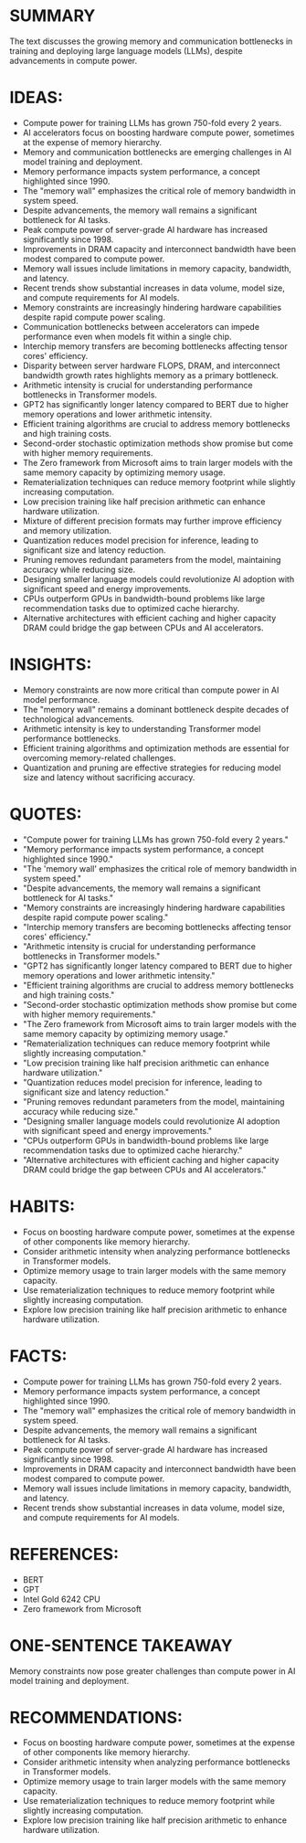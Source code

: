 # SUMMARY
The text discusses the growing memory and communication bottlenecks in training and deploying large language models (LLMs), despite advancements in compute power.

# IDEAS:
- Compute power for training LLMs has grown 750-fold every 2 years.
- AI accelerators focus on boosting hardware compute power, sometimes at the expense of memory hierarchy.
- Memory and communication bottlenecks are emerging challenges in AI model training and deployment.
- Memory performance impacts system performance, a concept highlighted since 1990.
- The "memory wall" emphasizes the critical role of memory bandwidth in system speed.
- Despite advancements, the memory wall remains a significant bottleneck for AI tasks.
- Peak compute power of server-grade AI hardware has increased significantly since 1998.
- Improvements in DRAM capacity and interconnect bandwidth have been modest compared to compute power.
- Memory wall issues include limitations in memory capacity, bandwidth, and latency.
- Recent trends show substantial increases in data volume, model size, and compute requirements for AI models.
- Memory constraints are increasingly hindering hardware capabilities despite rapid compute power scaling.
- Communication bottlenecks between accelerators can impede performance even when models fit within a single chip.
- Interchip memory transfers are becoming bottlenecks affecting tensor cores' efficiency.
- Disparity between server hardware FLOPS, DRAM, and interconnect bandwidth growth rates highlights memory as a primary bottleneck.
- Arithmetic intensity is crucial for understanding performance bottlenecks in Transformer models.
- GPT2 has significantly longer latency compared to BERT due to higher memory operations and lower arithmetic intensity.
- Efficient training algorithms are crucial to address memory bottlenecks and high training costs.
- Second-order stochastic optimization methods show promise but come with higher memory requirements.
- The Zero framework from Microsoft aims to train larger models with the same memory capacity by optimizing memory usage.
- Rematerialization techniques can reduce memory footprint while slightly increasing computation.
- Low precision training like half precision arithmetic can enhance hardware utilization.
- Mixture of different precision formats may further improve efficiency and memory utilization.
- Quantization reduces model precision for inference, leading to significant size and latency reduction.
- Pruning removes redundant parameters from the model, maintaining accuracy while reducing size.
- Designing smaller language models could revolutionize AI adoption with significant speed and energy improvements.
- CPUs outperform GPUs in bandwidth-bound problems like large recommendation tasks due to optimized cache hierarchy.
- Alternative architectures with efficient caching and higher capacity DRAM could bridge the gap between CPUs and AI accelerators.

# INSIGHTS:
- Memory constraints are now more critical than compute power in AI model performance.
- The "memory wall" remains a dominant bottleneck despite decades of technological advancements.
- Arithmetic intensity is key to understanding Transformer model performance bottlenecks.
- Efficient training algorithms and optimization methods are essential for overcoming memory-related challenges.
- Quantization and pruning are effective strategies for reducing model size and latency without sacrificing accuracy.

# QUOTES:
- "Compute power for training LLMs has grown 750-fold every 2 years."
- "Memory performance impacts system performance, a concept highlighted since 1990."
- "The 'memory wall' emphasizes the critical role of memory bandwidth in system speed."
- "Despite advancements, the memory wall remains a significant bottleneck for AI tasks."
- "Memory constraints are increasingly hindering hardware capabilities despite rapid compute power scaling."
- "Interchip memory transfers are becoming bottlenecks affecting tensor cores' efficiency."
- "Arithmetic intensity is crucial for understanding performance bottlenecks in Transformer models."
- "GPT2 has significantly longer latency compared to BERT due to higher memory operations and lower arithmetic intensity."
- "Efficient training algorithms are crucial to address memory bottlenecks and high training costs."
- "Second-order stochastic optimization methods show promise but come with higher memory requirements."
- "The Zero framework from Microsoft aims to train larger models with the same memory capacity by optimizing memory usage."
- "Rematerialization techniques can reduce memory footprint while slightly increasing computation."
- "Low precision training like half precision arithmetic can enhance hardware utilization."
- "Quantization reduces model precision for inference, leading to significant size and latency reduction."
- "Pruning removes redundant parameters from the model, maintaining accuracy while reducing size."
- "Designing smaller language models could revolutionize AI adoption with significant speed and energy improvements."
- "CPUs outperform GPUs in bandwidth-bound problems like large recommendation tasks due to optimized cache hierarchy."
- "Alternative architectures with efficient caching and higher capacity DRAM could bridge the gap between CPUs and AI accelerators."

# HABITS:
- Focus on boosting hardware compute power, sometimes at the expense of other components like memory hierarchy.
- Consider arithmetic intensity when analyzing performance bottlenecks in Transformer models.
- Optimize memory usage to train larger models with the same memory capacity.
- Use rematerialization techniques to reduce memory footprint while slightly increasing computation.
- Explore low precision training like half precision arithmetic to enhance hardware utilization.

# FACTS:
- Compute power for training LLMs has grown 750-fold every 2 years.
- Memory performance impacts system performance, a concept highlighted since 1990.
- The "memory wall" emphasizes the critical role of memory bandwidth in system speed.
- Despite advancements, the memory wall remains a significant bottleneck for AI tasks.
- Peak compute power of server-grade AI hardware has increased significantly since 1998.
- Improvements in DRAM capacity and interconnect bandwidth have been modest compared to compute power.
- Memory wall issues include limitations in memory capacity, bandwidth, and latency.
- Recent trends show substantial increases in data volume, model size, and compute requirements for AI models.

# REFERENCES:
- BERT
- GPT
- Intel Gold 6242 CPU
- Zero framework from Microsoft

# ONE-SENTENCE TAKEAWAY
Memory constraints now pose greater challenges than compute power in AI model training and deployment.

# RECOMMENDATIONS:
- Focus on boosting hardware compute power, sometimes at the expense of other components like memory hierarchy.
- Consider arithmetic intensity when analyzing performance bottlenecks in Transformer models.
- Optimize memory usage to train larger models with the same memory capacity.
- Use rematerialization techniques to reduce memory footprint while slightly increasing computation.
- Explore low precision training like half precision arithmetic to enhance hardware utilization.